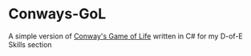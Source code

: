 # Conways-GoL
A simple version of [Conway's Game of Life](https://en.wikipedia.org/wiki/Conway%27s_Game_of_Life) written in C# for my D-of-E Skills section
